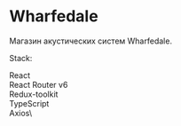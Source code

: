 # Wharfedale

Магазин акустических систем Wharfedale.

Stack:

React\
React Router v6\
Redux-toolkit\
TypeScript\
Axios\